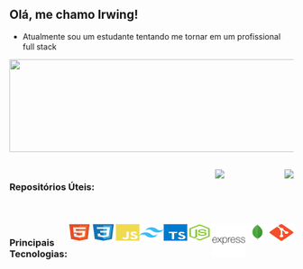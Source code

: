 ## Olá, me chamo Irwing!
<ul>
<li>
 Atualmente sou um estudante tentando me tornar em um profissional full stack <img height="15" width="15" src="https://user-images.githubusercontent.com/126827415/226213988-6b5b7f22-7876-404e-af62-a1de1093351e.png" />
 </li>
 </ul>

<div style="display: flex; justify-content: center; align-items: center;">
<img height="165" width="900" src="https://github-readme-stats.vercel.app/api/top-langs/?username=Irwing-Dev&layout=compact&langs_count=16&theme=tokyonight" />
</div>

 ##
 
 <div style="display: flex; justify-content: space-between;">
 <h3>Repositórios Úteis:</h3> <br>
 <a href="https://github.com/Irwing-Dev/gerador-de-qr-code">
  <img align="center" src="https://github-readme-stats.vercel.app/api/pin/?username=Irwing-Dev&repo=gerador-de-qr-code&theme=tokyonight" />
</a>
<a href="https://github.com/Irwing-Dev/juros-simples">
  <img align="center" src="https://github-readme-stats.vercel.app/api/pin/?username=Irwing-Dev&repo=juros-simples&theme=tokyonight" />
</a>
</div>

 #
 
<div style="display: flex;">
    <h3>Principais Tecnologias: </h3> <br>
    <img align="center" alt="Irwing-HTML" height="30" width="100" src="https://raw.githubusercontent.com/devicons/devicon/master/icons/html5/html5-original.svg">
    <img align="center" alt="Irwing-CSS" height="30" width="100" src="https://raw.githubusercontent.com/devicons/devicon/master/icons/css3/css3-original.svg">
    <img align="center" alt="Irwing-Js" height="30" width="100" src="https://raw.githubusercontent.com/devicons/devicon/master/icons/javascript/javascript-plain.svg">
 <img align="center" alt="Irwing-TailwindCSS" height="30" width="100" src="https://raw.githubusercontent.com/devicons/devicon/master/icons/tailwindcss/tailwindcss-plain.svg">
    <img align="center" alt="Irwing-Ts" height="30" width="100" src="https://raw.githubusercontent.com/devicons/devicon/master/icons/typescript/typescript-original.svg">
    <img align="center" alt="Irwing-NodeJs" height="30" width="100" src="https://raw.githubusercontent.com/devicons/devicon/master/icons/nodejs/nodejs-original.svg">
     <img align="center" alt="Irwing-ExpressJs" height="60" width="100" src="https://raw.githubusercontent.com/devicons/devicon/master/icons/express/express-original-wordmark.svg">
      <img align="center" alt="Irwing-MongoDB" height="30" width="100" src="https://raw.githubusercontent.com/devicons/devicon/master/icons/mongodb/mongodb-original.svg">
      <img align="center" alt="Irwing-Git" height="30" width="100" src="https://raw.githubusercontent.com/devicons/devicon/master/icons/git/git-original.svg">
</div>
